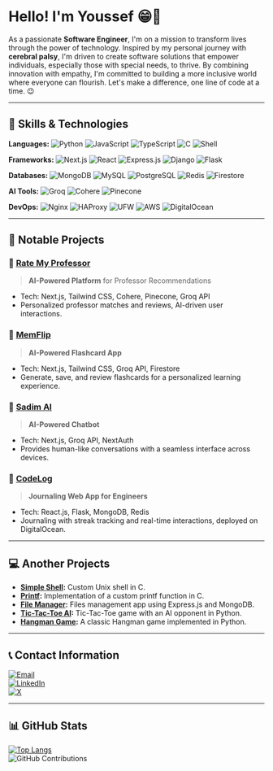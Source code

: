 # Hello! I'm Youssef 😁🍁

As a passionate **Software Engineer**, I'm on a mission to transform lives through the power of technology. Inspired by my personal journey with **cerebral palsy**, I'm driven to create software solutions that empower individuals, especially those with special needs, to thrive. By combining innovation with empathy, I'm committed to building a more inclusive world where everyone can flourish. Let's make a difference, one line of code at a time. 😉

---

## 🚀 Skills & Technologies

**Languages:**
![Python](https://img.shields.io/badge/Python-3670A0?style=for-the-badge&logo=python&logoColor=ffdd54)
![JavaScript](https://img.shields.io/badge/JavaScript-323330?style=for-the-badge&logo=javascript&logoColor=F7DF1E)
![TypeScript](https://img.shields.io/badge/TypeScript-007ACC?style=for-the-badge&logo=typescript&logoColor=white)
![C](https://img.shields.io/badge/C-00599C?style=for-the-badge&logo=c&logoColor=white)
![Shell](https://img.shields.io/badge/Shell_Script-121011?style=for-the-badge&logo=gnu-bash&logoColor=white)

**Frameworks:**
![Next.js](https://img.shields.io/badge/Next.js-000000?style=for-the-badge&logo=nextdotjs&logoColor=white)
![React](https://img.shields.io/badge/React-20232A?style=for-the-badge&logo=react&logoColor=61DAFB)
![Express.js](https://img.shields.io/badge/Express.js-404D59?style=for-the-badge)
![Django](https://img.shields.io/badge/Django-092E20?style=for-the-badge&logo=django&logoColor=white)
![Flask](https://img.shields.io/badge/Flask-000000?style=for-the-badge&logo=flask&logoColor=white)

**Databases:**
![MongoDB](https://img.shields.io/badge/MongoDB-4EA94B?style=for-the-badge&logo=mongodb&logoColor=white)
![MySQL](https://img.shields.io/badge/MySQL-00000F?style=for-the-badge&logo=mysql&logoColor=white)
![PostgreSQL](https://img.shields.io/badge/PostgreSQL-4169E1?style=for-the-badge&logo=postgresql&logoColor=white)
![Redis](https://img.shields.io/badge/Redis-DC382D?style=for-the-badge&logo=redis&logoColor=white)
![Firestore](https://img.shields.io/badge/Firestore-FFCA28?style=for-the-badge&logo=firebase&logoColor=white)

**AI Tools:**
![Groq](https://img.shields.io/badge/Groq-4285F4?style=for-the-badge&logo=google&logoColor=white)
![Cohere](https://img.shields.io/badge/Cohere-EC1C24?style=for-the-badge&logo=ai)
![Pinecone](https://img.shields.io/badge/Pinecone-2688FF?style=for-the-badge&logo=pinecone&logoColor=white)

**DevOps:**
![Nginx](https://img.shields.io/badge/Nginx-009639?style=for-the-badge&logo=nginx&logoColor=white)
![HAProxy](https://img.shields.io/badge/HAProxy-0000F2?style=for-the-badge)
![UFW](https://img.shields.io/badge/UFW-6A1B9A?style=for-the-badge)
![AWS](https://img.shields.io/badge/AWS-232F3E?style=for-the-badge&logo=amazon-aws&logoColor=white)
![DigitalOcean](https://img.shields.io/badge/DigitalOcean-0080FF?style=for-the-badge&logo=digitalocean&logoColor=white)

---

## 🌠 Notable Projects

### 🌟 [Rate My Professor](https://rate-my-professor-murex.vercel.app) 
> **AI-Powered Platform** for Professor Recommendations  
- Tech: Next.js, Tailwind CSS, Cohere, Pinecone, Groq API  
- Personalized professor matches and reviews, AI-driven user interactions.

### 📘 [MemFlip](https://mem-flip.live) 
> **AI-Powered Flashcard App**  
- Tech: Next.js, Tailwind CSS, Groq API, Firestore  
- Generate, save, and review flashcards for a personalized learning experience.

### 🤖 [Sadim AI](https://sadim-ai.com)
> **AI-Powered Chatbot**  
- Tech: Next.js, Groq API, NextAuth  
- Provides human-like conversations with a seamless interface across devices.

### 📝 [CodeLog](https://code-log.site)
> **Journaling Web App for Engineers**  
- Tech: React.js, Flask, MongoDB, Redis  
- Journaling with streak tracking and real-time interactions, deployed on DigitalOcean.

---

## 💻 Another Projects

- **[Simple Shell](https://github.com/Chareeef/simple_shell):** Custom Unix shell in C.
- **[Printf](https://github.com/Chareeef/printf):** Implementation of a custom printf function in C.
- **[File Manager](https://github.com/Chareeef/alx-files_manager):** Files management app using Express.js and MongoDB.
- **[Tic-Tac-Toe AI](https://github.com/Chareeef/tic-tac-toe_AI):** Tic-Tac-Toe game with an AI opponent in Python.
- **[Hangman Game](https://github.com/Chareeef/Hangman_Game):** A classic Hangman game implemented in Python.

---

## 📞 Contact Information

[![Email](https://img.shields.io/badge/Email-D14836?style=for-the-badge&logo=gmail&logoColor=white)](mailto:youssef.charif.h@gmail.com)  
[![LinkedIn](https://img.shields.io/badge/LinkedIn-0A66C2?style=for-the-badge&logo=linkedin&logoColor=white)](https://www.linkedin.com/in/youssef-charif-hamidi)  
[![X](https://img.shields.io/badge/X-000000?style=for-the-badge&logo=x&logoColor=white)](https://x.com/YoussefCharifH2)

---

## 📊 GitHub Stats

[![Top Langs](https://github-readme-stats.vercel.app/api/top-langs/?username=Chareeef&layout=compact)](https://github.com/Chareeef)  
![GitHub Contributions](https://github-readme-streak-stats.herokuapp.com/?user=Chareeef)